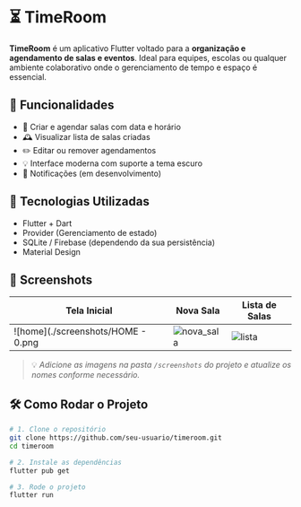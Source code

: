 # ⏳ TimeRoom

**TimeRoom** é um aplicativo Flutter voltado para a **organização e agendamento de salas e eventos**. Ideal para equipes, escolas ou qualquer ambiente colaborativo onde o gerenciamento de tempo e espaço é essencial.

## 🚀 Funcionalidades

- 📅 Criar e agendar salas com data e horário
- 🕰️ Visualizar lista de salas criadas
- ✏️ Editar ou remover agendamentos
- 💡 Interface moderna com suporte a tema escuro
- 🔔 Notificações (em desenvolvimento)

## 📲 Tecnologias Utilizadas

- Flutter + Dart
- Provider (Gerenciamento de estado)
- SQLite / Firebase (dependendo da sua persistência)
- Material Design

## 📸 Screenshots

| Tela Inicial                       | Nova Sala | Lista de Salas |
|------------------------------------|-----------|----------------|
| ![home](./screenshots/HOME - 0.png | ![nova_sala](./screenshots/nova_sala.png) | ![lista](./screenshots/lista.png) |

> 💡 *Adicione as imagens na pasta `/screenshots` do projeto e atualize os nomes conforme necessário.*

## 🛠️ Como Rodar o Projeto

```bash
# 1. Clone o repositório
git clone https://github.com/seu-usuario/timeroom.git
cd timeroom

# 2. Instale as dependências
flutter pub get

# 3. Rode o projeto
flutter run
